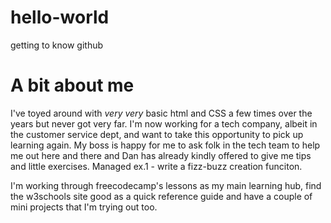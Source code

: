 # hello-world
getting to know github
<h1>A bit about me</h1>
<p>I've toyed around with <i>very very</i> basic html and CSS a few times over the years but never got very far. I'm now working for a tech company, albeit in the customer service dept, and want to take this opportunity to pick up learning again. My boss is happy for me to ask folk in the tech team to help me out here and there and Dan has already kindly offered to give me tips and little exercises. Managed ex.1 - write a fizz-buzz creation funciton.</p>
  <p>I'm working through freecodecamp's lessons as my main learning hub, find the w3schools site good as a quick reference guide and have a couple of mini projects that I'm trying out too.</p>
